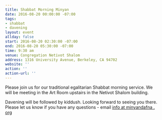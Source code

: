 ```yaml
---
title: Shabbat Morning Minyan
date: 2016-08-20 00:00:00 -07:00
tags:
- shabbat
- davening
layout: event
allday: false
start: 2016-08-20 02:30:00 -07:00
end: 2016-08-20 05:30:00 -07:00
time: 9:30 am
venue: Congregation Netivot Shalom
address: 1316 University Avenue, Berkeley, CA 94702
website: ''
action: ''
action-url: ''
---
```


Please join us for our traditional egalitarian Shabbat morning service. We will be meeting in the Art Room upstairs in the Netivot Shalom building.

Davening will be followed by kiddush. Looking forward to seeing you there. Please let us know if you have any questions - email [info at minyandafna . org](mailto:info@minyandafna.org)